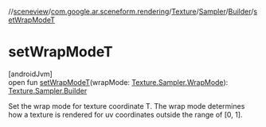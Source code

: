 //[sceneview](../../../../../index.md)/[com.google.ar.sceneform.rendering](../../../index.md)/[Texture](../../index.md)/[Sampler](../index.md)/[Builder](index.md)/[setWrapModeT](set-wrap-mode-t.md)

# setWrapModeT

[androidJvm]\
open fun [setWrapModeT](set-wrap-mode-t.md)(wrapMode: [Texture.Sampler.WrapMode](../-wrap-mode/index.md)): [Texture.Sampler.Builder](index.md)

Set the wrap mode for texture coordinate T. The wrap mode determines how a texture is rendered for uv coordinates outside the range of [0, 1].

